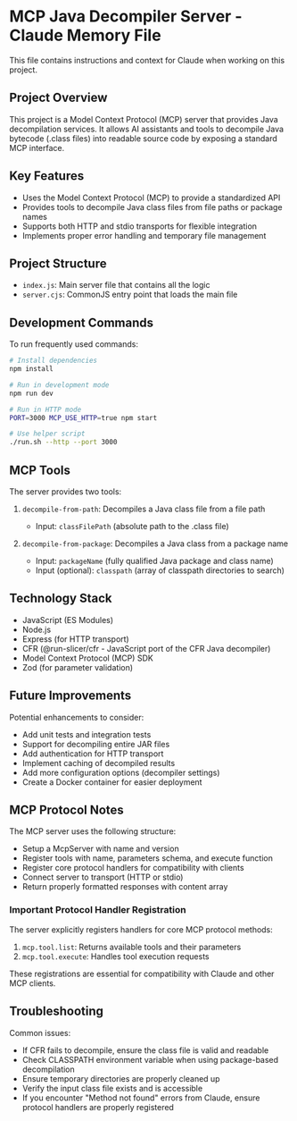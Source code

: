 # MCP Java Decompiler Server - Claude Memory File

This file contains instructions and context for Claude when working on this project.

## Project Overview

This project is a Model Context Protocol (MCP) server that provides Java decompilation services. It allows AI assistants and tools to decompile Java bytecode (.class files) into readable source code by exposing a standard MCP interface.

## Key Features

- Uses the Model Context Protocol (MCP) to provide a standardized API
- Provides tools to decompile Java class files from file paths or package names
- Supports both HTTP and stdio transports for flexible integration
- Implements proper error handling and temporary file management

## Project Structure

- `index.js`: Main server file that contains all the logic
- `server.cjs`: CommonJS entry point that loads the main file

## Development Commands

To run frequently used commands:

```bash
# Install dependencies
npm install

# Run in development mode
npm run dev

# Run in HTTP mode
PORT=3000 MCP_USE_HTTP=true npm start

# Use helper script
./run.sh --http --port 3000
```

## MCP Tools

The server provides two tools:

1. `decompile-from-path`: Decompiles a Java class file from a file path
   - Input: `classFilePath` (absolute path to the .class file)
   
2. `decompile-from-package`: Decompiles a Java class from a package name
   - Input: `packageName` (fully qualified Java package and class name)
   - Input (optional): `classpath` (array of classpath directories to search)

## Technology Stack

- JavaScript (ES Modules)
- Node.js
- Express (for HTTP transport)
- CFR (@run-slicer/cfr - JavaScript port of the CFR Java decompiler)
- Model Context Protocol (MCP) SDK
- Zod (for parameter validation)

## Future Improvements

Potential enhancements to consider:

- Add unit tests and integration tests
- Support for decompiling entire JAR files
- Add authentication for HTTP transport
- Implement caching of decompiled results
- Add more configuration options (decompiler settings)
- Create a Docker container for easier deployment

## MCP Protocol Notes

The MCP server uses the following structure:

- Setup a McpServer with name and version
- Register tools with name, parameters schema, and execute function
- Register core protocol handlers for compatibility with clients
- Connect server to transport (HTTP or stdio)
- Return properly formatted responses with content array

### Important Protocol Handler Registration

The server explicitly registers handlers for core MCP protocol methods:

1. `mcp.tool.list`: Returns available tools and their parameters
2. `mcp.tool.execute`: Handles tool execution requests

These registrations are essential for compatibility with Claude and other MCP clients.

## Troubleshooting

Common issues:

- If CFR fails to decompile, ensure the class file is valid and readable
- Check CLASSPATH environment variable when using package-based decompilation
- Ensure temporary directories are properly cleaned up
- Verify the input class file exists and is accessible
- If you encounter "Method not found" errors from Claude, ensure protocol handlers are properly registered